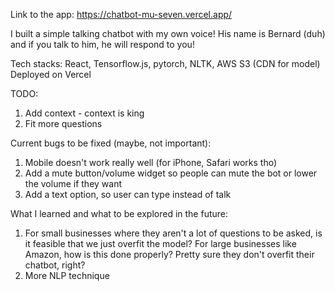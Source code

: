 Link to the app: <a src="https://chatbot-mu-seven.vercel.app/">https://chatbot-mu-seven.vercel.app/</a>

I built a simple talking chatbot with my own voice! His name is Bernard (duh) and if you talk to him, he will respond to you!

Tech stacks: React, Tensorflow.js, pytorch, NLTK, AWS S3 (CDN for model) 
Deployed on Vercel

TODO:
1) Add context - context is king
2) Fit more questions 

Current bugs to be fixed (maybe, not important):
1) Mobile doesn't work really well (for iPhone, Safari works tho)
2) Add a mute button/volume widget so people can mute the bot or lower the volume if they want 
3) Add a text option, so user can type instead of talk 

What I learned and what to be explored in the future:
1) For small businesses where they aren't a lot of questions to be asked, is it feasible that we just overfit the model? For large businesses like Amazon, how is this done properly? Pretty sure they don't overfit their chatbot, right?
2) More NLP technique

